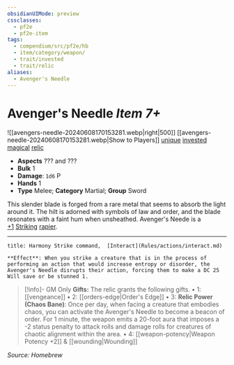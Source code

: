 ```yaml
---
obsidianUIMode: preview
cssclasses:
  - pf2e
  - pf2e-item
tags:
  - compendium/src/pf2e/hb
  - item/category/weapon/
  - trait/invested
  - trait/relic
aliases:
  - Avenger's Needle
---
```


# Avenger's Needle *Item 7+*  
![[avengers-needle-20240608170153281.webp|right|500]]
[[avengers-needle-20240608170153281.webp|Show to Players]]
[unique](unique.md)  [invested](invested.md)  [magical](magical.md)  [relic](rules/traits/relic.md "Relic Item Trait") 

- **Aspects** ??? and ???
- **Bulk** 1
- **Damage**: `1d6` P
- **Hands** 1
- **Type** Melee; **Category** Martial; **Group** Sword

This slender blade is forged from a rare metal that seems to absorb the light around it. The hilt is adorned with symbols of law and order, and the blade resonates with a faint hum when unsheathed.  Avenger's Neede is a [+1](weapon-potency.md) [Striking](striking.md) [rapier](rapier.md).

---
```ad-embed-ability
title: Harmony Strike command,  [Interact](Rules/actions/interact.md)

**Effect**: When you strike a creature that is in the process of performing an action that would increase entropy or disorder, the Avenger's Needle disrupts their action, forcing them to make a DC 25 Will save or be stunned 1.
```

> [!info]- GM Only
> **Gifts:** The relic grants the following gifts.
> • 1: [[vengeance]]
> • 2: [[orders-edge|Order's Edge]]
> • 3: **Relic Power (Chaos Bane)**: Once per day, when facing a creature that embodies chaos, you can activate the Avenger's Needle to become a beacon of order. For 1 minute, the weapon emits a 20-foot aura that imposes a -2 status penalty to attack rolls and damage rolls for creatures of chaotic alignment within the area.
> • 4: [[weapon-potency|Weapon Potency +2]] & [[wounding|Wounding]]

*Source: Homebrew*



